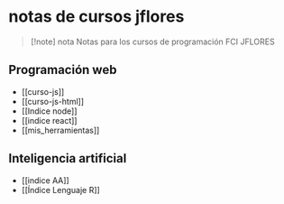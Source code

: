 # notas de cursos jflores

>[!note] nota
>Notas para los cursos de programación FCI
>JFLORES

## Programación web

* [[curso-js]]
* [[curso-js-html]]
* [[Indice node]]
* [[indice react]]
* [[mis_herramientas]]

## Inteligencia artificial

* [[indice AA]]
* [[Índice Lenguaje R]]

